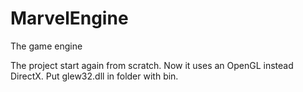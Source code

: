 # MarvelEngine
The game engine

The project start again from scratch. Now it uses an OpenGL instead DirectX.
Put glew32.dll in folder with bin.